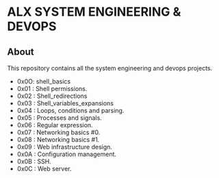 # ALX SYSTEM ENGINEERING & DEVOPS
## About
This repository contains all the system engineering and devops projects.

* 0x0O: shell_basics
* 0x01 : Shell permissions.
* 0x02 : Shell_redirections
* 0x03 : Shell_variables_expansions
* 0x04 : Loops, conditions and parsing.
* 0x05 : Processes and signals.
* 0x06 : Regular expression.
* 0x07 : Networking basics #0.
* 0x08 : Networking basics #1.
* 0x09 : Web infrastructure design.
* 0x0A : Configuration management.
* 0x0B : SSH.
* 0x0C : Web server.
